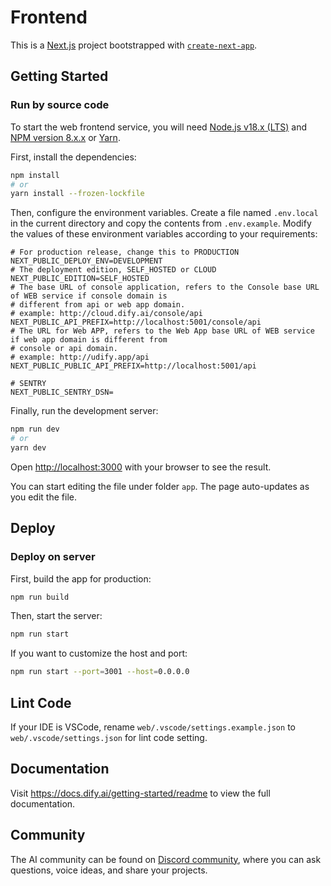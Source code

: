 # Frontend
This is a [Next.js](https://nextjs.org/) project bootstrapped with [`create-next-app`](https://github.com/vercel/next.js/tree/canary/packages/create-next-app).

## Getting Started
### Run by source code
To start the web frontend service, you will need [Node.js v18.x (LTS)](https://nodejs.org/en) and [NPM version 8.x.x](https://www.npmjs.com/) or [Yarn](https://yarnpkg.com/).

First, install the dependencies:

```bash
npm install
# or
yarn install --frozen-lockfile
```

Then, configure the environment variables. Create a file named `.env.local` in the current directory and copy the contents from `.env.example`. Modify the values of these environment variables according to your requirements:
```
# For production release, change this to PRODUCTION
NEXT_PUBLIC_DEPLOY_ENV=DEVELOPMENT
# The deployment edition, SELF_HOSTED or CLOUD
NEXT_PUBLIC_EDITION=SELF_HOSTED
# The base URL of console application, refers to the Console base URL of WEB service if console domain is
# different from api or web app domain.
# example: http://cloud.dify.ai/console/api
NEXT_PUBLIC_API_PREFIX=http://localhost:5001/console/api
# The URL for Web APP, refers to the Web App base URL of WEB service if web app domain is different from
# console or api domain.
# example: http://udify.app/api
NEXT_PUBLIC_PUBLIC_API_PREFIX=http://localhost:5001/api

# SENTRY
NEXT_PUBLIC_SENTRY_DSN=
```

Finally, run the development server:

```bash
npm run dev
# or
yarn dev
```

Open [http://localhost:3000](http://localhost:3000) with your browser to see the result.

You can start editing the file under folder `app`. The page auto-updates as you edit the file.

## Deploy
### Deploy on server
First, build the app for production:
```bash
npm run build
```

Then, start the server:
```bash
npm run start
```

If you want to customize the host and port:
```bash
npm run start --port=3001 --host=0.0.0.0
```

## Lint Code
If your IDE is VSCode, rename `web/.vscode/settings.example.json` to `web/.vscode/settings.json` for lint code setting.

## Documentation
Visit https://docs.dify.ai/getting-started/readme to view the full documentation.

## Community
The AI community can be found on [Discord community](https://discord.gg/5AEfbxcd9k), where you can ask questions, voice ideas, and share your projects.

